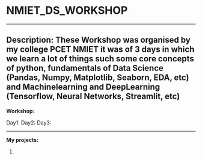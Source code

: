 # NMIET_DS_WORKSHOP

---

**Description:**
These  Workshop was organised by my college PCET NMIET it was of 3 days in which we learn a lot of things such some core concepts of python, fundamentals of Data Science (Pandas, Numpy, Matplotlib, Seaborn, EDA, etc) and Machinelearning and DeepLearning (Tensorflow, Neural Networks, Streamlit, etc)
---
**Workshop:**

Day1:
Day2:
Day3:

---

**My projects:**

1.
